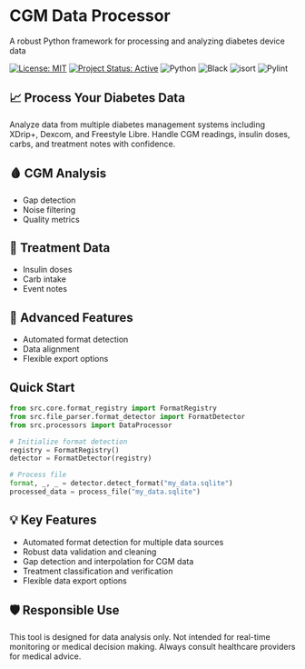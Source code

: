 <div class="hero">
  <h1>CGM Data Processor</h1>
  <p>A robust Python framework for processing and analyzing diabetes device data</p>
</div>

[![License: MIT](https://img.shields.io/badge/License-MIT-yellow.svg)](https://opensource.org/licenses/MIT)
[![Project Status: Active](https://www.repostatus.org/badges/latest/active.svg)](https://www.repostatus.org/#active)
![Python](https://img.shields.io/badge/python-3.10%2B-blue)
![Black](https://img.shields.io/badge/code%20style-black-000000.svg)
![isort](https://img.shields.io/badge/imports-isort-4B8BBE.svg)
![Pylint](https://img.shields.io/badge/code%20quality-pylint-yellow.svg)

## 📈 Process Your Diabetes Data

<div class="feature-card">
  <p>Analyze data from multiple diabetes management systems including XDrip+, Dexcom, and Freestyle Libre. Handle CGM readings, insulin doses, carbs, and treatment notes with confidence.</p>
</div>

## :drop_of_blood: CGM Analysis
- Gap detection
- Noise filtering
- Quality metrics

## 💉 Treatment Data
- Insulin doses
- Carb intake
- Event notes

## 🚀 Advanced Features
- Automated format detection
- Data alignment
- Flexible export options

## Quick Start

```python
from src.core.format_registry import FormatRegistry
from src.file_parser.format_detector import FormatDetector
from src.processors import DataProcessor

# Initialize format detection
registry = FormatRegistry()
detector = FormatDetector(registry)

# Process file
format, _, _ = detector.detect_format("my_data.sqlite")
processed_data = process_file("my_data.sqlite")
```

## 💡 Key Features

<div class="feature-card" markdown="1">
<ul>
   <li>Automated format detection for multiple data sources</li>
   <li>Robust data validation and cleaning</li>
   <li>Gap detection and interpolation for CGM data</li>
   <li>Treatment classification and verification</li>
   <li>Flexible data export options</li>
</ul>

</div>

## 🛡️ Responsible Use
<div class="feature-card">
This tool is designed for data analysis only. Not intended for real-time monitoring or medical decision making. Always consult healthcare providers for medical advice.
</div>
